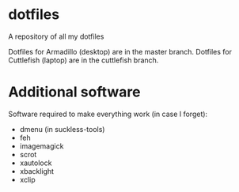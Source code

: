 dotfiles
========

A repository of all my dotfiles

Dotfiles for Armadillo (desktop) are in the master branch. Dotfiles for
Cuttlefish (laptop) are in the cuttlefish branch.

Additional software
===================
Software required to make everything work (in case I forget):

* dmenu (in suckless-tools)
* feh
* imagemagick
* scrot
* xautolock
* xbacklight
* xclip
